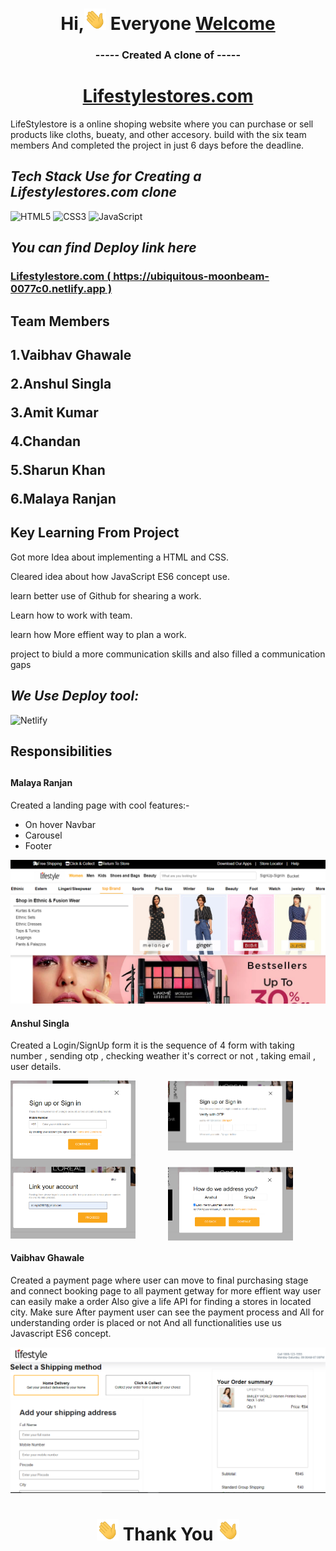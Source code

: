 
<h1 align="center"> Hi,<img style="width: 35px;" src="https://raw.githubusercontent.com/ABSphreak/ABSphreak/master/gifs/Hi.gif" alt=""> Everyone <a href="https://reliable-llama-c038f5.netlify.app/" target="_blank"> Welcome </a></h1>
<h3 align="center" >-----  Created A clone of  -----</h3>
<h1 align="center"><a href="https://ubiquitous-moonbeam-0077c0.netlify.app/" target="_blank"> Lifestylestores.com</a></h1>

<p>
LifeStylestore is a online shoping website where you can purchase or sell products like cloths, bueaty, and other accesory. build with the six team members And completed the project in just 6 days before the deadline.
</p>

<h2 align="left"><i>Tech Stack Use for Creating a Lifestylestores.com clone</i></h2>
<div align="left">
<img alt="HTML5" src="https://img.shields.io/badge/html5-%23E34F26.svg?style=for-the-badge&logo=html5&logoColor=white"/>
<img alt="CSS3" src="https://img.shields.io/badge/css3-%231572B6.svg?style=for-the-badge&logo=css3&logoColor=white"/> 
<img alt="JavaScript" src="https://img.shields.io/badge/javascript-%23323330.svg?style=for-the-badge&logo=javascript&logoColor=%23F7DF1E"/>
</div>

<h2 align="left"><i>You can find Deploy link here</i></h2>
<h3 align="left"><a href="https://ubiquitous-moonbeam-0077c0.netlify.app/" target="_blank"> Lifestylestore.com ( https://ubiquitous-moonbeam-0077c0.netlify.app )</a></h3>


<h2>Team Members<h2>
<p>1.Vaibhav Ghawale </p>
<p>2.Anshul Singla </p>
<p>3.Amit Kumar</p>
<p>4.Chandan </p>
<p>5.Sharun Khan </p>
<p>6.Malaya Ranjan</p>


<h2>Key Learning From Project</h2>
<p>Got more Idea about implementing a HTML and CSS.</p>
<p>Cleared idea about how JavaScript ES6 concept use.</p>
<p>learn better use of Github for shearing a work.</p>
<p>Learn how to work with team.</p>
<p>learn how More effient way to plan a work.</p>
<p>project to biuld a more communication skills and also filled a communication gaps</p>

<h2 align="left"><i> We Use Deploy tool:</i></h2>
<div align="left">
  <img alt="Netlify" src="https://img.shields.io/badge/Netlify-00C7B7?style=for-the-badge&logo=netlify&logoColor=white"/>
</div>
<h2>Responsibilities<h2>
<h4> Malaya Ranjan </h4>
  <p> Created a landing page with cool features:-</p>
      <ul>
        <li>On hover Navbar</li>
        <li>Carousel</li>
        <li>Footer</li>
      </ul>
      <img src="./readMdImages/landingpageImage.png"/>

<h4>Anshul Singla</h4>
 <p> Created a Login/SignUp form it is the sequence of 4 form with taking number , sending otp , checking weather it's correct or not , taking email , user details. </p>
 <div style="display: grid; grid-template-columns: repeat(2,1fr); " >
  <img style="width: 200px;" src="./readMdImages/signup1.png" alt="">
  <img style="width: 200px;" src="./readMdImages/signup2.png" alt="">
  <img style="width: 200px;" src="./readMdImages/signup3.png" alt="">
  <img style="width: 200px;" src="./readMdImages/signup4.png" alt="">
 </div>

<h4>Vaibhav Ghawale </h4>
 <p> Created a payment page where user can move to final purchasing stage and connect booking page to all payment getway for more effient way user can easily make a order Also give a life API for finding a stores in located city. Make sure After payment user can see the payment process and All for understanding order is placed or not And all functionalities use us Javascript ES6 concept. </p>
      <img src="./readMdImages/payments.png"/>


  
<h1 align="center"> <img style="width: 35px;" src="https://raw.githubusercontent.com/ABSphreak/ABSphreak/master/gifs/Hi.gif" alt=""> Thank You <img style="width: 35px;" src="https://raw.githubusercontent.com/ABSphreak/ABSphreak/master/gifs/Hi.gif" alt=""> <a href="https://reliable-llama-c038f5.netlify.app/" target="_blank"> </a></h1>
